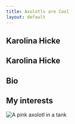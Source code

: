 ```yaml
---
title: Axolotls are Cool
layout: default 
---
```

## Karolina Hicke

## Karolina Hicke

## Bio

## My interests

![A pink axolotl in a tank](https://alicemcgrath.digital.brynmawr.edu/simple-site/images/janeway.jpg)
